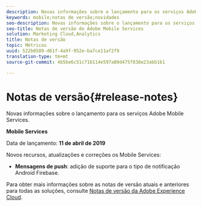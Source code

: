 ```yaml
---
description: Novas informações sobre o lançamento para os serviços Adobe Mobile Services.
keywords: mobile;notas de versão;novidades
seo-description: Novas informações sobre o lançamento para os serviços Adobe Mobile Services.
seo-title: Notas de versão do Adobe Mobile Services
solution: Marketing Cloud,Analytics
title: Notas de versão
topic: Métricas
uuid: 522b0589-d61f-4a9f-952e-ba7ce11af2f9
translation-type: tm+mt
source-git-commit: 4b5be6c51c716114e597a80d475f838e23abb1b1

---
```



# Notas de versão{#release-notes}

Novas informações sobre o lançamento para os serviços Adobe Mobile Services.

**Mobile Services**

Data de lançamento: **11 de abril de 2019**

Novos recursos, atualizações e correções os Mobile Services:

* **Mensagens de push**: adição de suporte para o tipo de notificação Android Firebase.

Para obter mais informações sobre as notas de versão atuais e anteriores para todas as soluções, consulte [Notas de versão da Adobe Experience Cloud](https://marketing.adobe.com/resources/help/en_US/whatsnew/).
